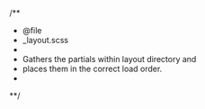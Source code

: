 /**
 * @file
 * _layout.scss
 *
 * Gathers the partials within layout directory and
 *   places them in the correct load order.
 *
 **/
